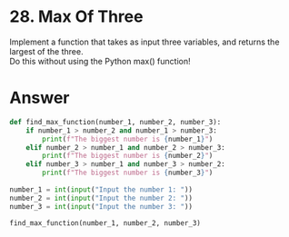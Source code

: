 # 28. Max Of Three

Implement a function that takes as input three variables, and returns the largest of the three.     
Do this without using the Python max() function!   

# Answer

```python
def find_max_function(number_1, number_2, number_3):
    if number_1 > number_2 and number_1 > number_3:
        print(f"The biggest number is {number_1}")
    elif number_2 > number_1 and number_2 > number_3:
        print(f"The biggest number is {number_2}")
    elif number_3 > number_1 and number_3 > number_2:
        print(f"The biggest number is {number_3}") 
        
number_1 = int(input("Input the number 1: "))
number_2 = int(input("Input the number 2: "))
number_3 = int(input("Input the number 3: "))
       
find_max_function(number_1, number_2, number_3)
```
